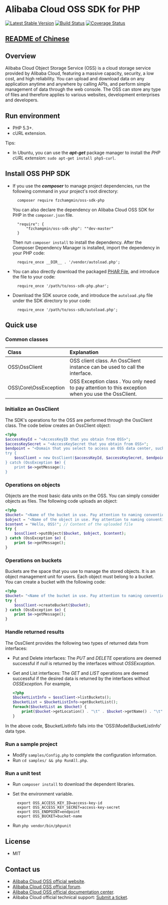 # Alibaba Cloud OSS SDK for PHP

[![Latest Stable Version](https://poser.pugx.org/aliyuncs/oss-sdk-php/v/stable)](https://packagist.org/packages/aliyuncs/oss-sdk-php)
[![Build Status](https://travis-ci.org/aliyun/aliyun-oss-php-sdk.svg?branch=master)](https://travis-ci.org/aliyun/aliyun-oss-php-sdk)
[![Coverage Status](https://coveralls.io/repos/github/aliyun/aliyun-oss-php-sdk/badge.svg?branch=master)](https://coveralls.io/github/aliyun/aliyun-oss-php-sdk?branch=master)

## [README of Chinese](https://github.com/aliyun/aliyun-oss-php-sdk/blob/master/README-CN.md)

## Overview

Alibaba Cloud Object Storage Service (OSS) is a cloud storage service provided by Alibaba Cloud, featuring a massive capacity, security, a low cost, and high reliability. You can upload and download data on any application anytime and anywhere by calling APIs, and perform simple management of data through the web console. The OSS can store any type of files and therefore applies to various websites, development enterprises and developers.


## Run environment
- PHP 5.3+.
- cURL extension.

Tips:

- In Ubuntu, you can use the ***apt-get*** package manager to install the *PHP cURL extension*: `sudo apt-get install php5-curl`.

## Install OSS PHP SDK

- If you use the ***composer*** to manage project dependencies, run the following command in your project's root directory:

        composer require fzchamgmin/oss-sdk-php

   You can also declare the dependency on Alibaba Cloud OSS SDK for PHP in the `composer.json` file.

        "require": {
            "fzchamgmin/oss-sdk-php": ""dev-master"
        }

   Then run `composer install` to install the dependency. After the Composer Dependency Manager is installed, import the dependency in your PHP code: 

        require_once __DIR__ . '/vendor/autoload.php';

- You can also directly download the packaged [PHAR File][releases-page], and 
   introduce the file to your code: 

        require_once '/path/to/oss-sdk-php.phar';

- Download the SDK source code, and introduce the `autoload.php` file under the SDK directory to your code: 

        require_once '/path/to/oss-sdk/autoload.php';

## Quick use

### Common classes

| Class | Explanation |
|:------------------|:------------------------------------|
|OSS\OssClient | OSS client class. An OssClient instance can be used to call the interface.  |
|OSS\Core\OssException |OSS Exception class . You only need to pay attention to this exception when you use the OssClient. |

### Initialize an OssClient

The SDK's operations for the OSS are performed through the OssClient class. The code below creates an OssClient object:

```php
<?php
$accessKeyId = "<AccessKeyID that you obtain from OSS>";
$accessKeySecret = "<AccessKeySecret that you obtain from OSS>";
$endpoint = "<Domain that you select to access an OSS data center, such as "oss-cn-hangzhou.aliyuncs.com>";
try {
    $ossClient = new OssClient($accessKeyId, $accessKeySecret, $endpoint);
} catch (OssException $e) {
    print $e->getMessage();
}
```

### Operations on objects

Objects are the most basic data units on the OSS. You can simply consider objects as files. The following code uploads an object:

```php
<?php
$bucket= "<Name of the bucket in use. Pay attention to naming conventions>";
$object = "<Name of the object in use. Pay attention to naming conventions>";
$content = "Hello, OSS!"; // Content of the uploaded file
try {
    $ossClient->putObject($bucket, $object, $content);
} catch (OssException $e) {
    print $e->getMessage();
}
```

### Operations on buckets

Buckets are the space that you use to manage the stored objects. It is an object management unit for users. Each object must belong to a bucket. You can create a bucket with the following code:

```php
<?php
$bucket= "<Name of the bucket in use. Pay attention to naming conventions>";
try {
    $ossClient->createBucket($bucket);
} catch (OssException $e) {
    print $e->getMessage();
}
```

### Handle returned results

The OssClient provides the following two types of returned data from interfaces:

- Put and Delete interfaces: The *PUT* and *DELETE* operations are deemed successful if *null* is returned by the interfaces without *OSSException*.
- Get and List interfaces: The *GET* and *LIST* operations are deemed successful if the desired data is returned by the interfaces without *OSSException*. For example, 

    ```php
    <?php
    $bucketListInfo = $ossClient->listBuckets();
    $bucketList = $bucketListInfo->getBucketList();
    foreach($bucketList as $bucket) {
        print($bucket->getLocation() . "\t" . $bucket->getName() . "\t" . $bucket->getCreateDate() . "\n");
    }
    ```
In the above code, $bucketListInfo falls into the 'OSS\Model\BucketListInfo' data type.


### Run a sample project

- Modify `samples/Config.php` to complete the configuration information. 
- Run `cd samples/ && php RunAll.php`. 

### Run a unit test

- Run `composer install` to download the dependent libraries. 
- Set the environment variable. 

        export OSS_ACCESS_KEY_ID=access-key-id
        export OSS_ACCESS_KEY_SECRET=access-key-secret
        export OSS_ENDPOINT=endpoint
        export OSS_BUCKET=bucket-name

- Run `php vendor/bin/phpunit`

## License

- MIT

## Contact us

- [Alibaba Cloud OSS official website](http://oss.aliyun.com).
- [Alibaba Cloud OSS official forum](http://bbs.aliyun.com).
- [Alibaba Cloud OSS official documentation center](http://www.aliyun.com/product/oss#Docs).
- Alibaba Cloud official technical support: [Submit a ticket](https://workorder.console.aliyun.com/#/ticket/createIndex).

[releases-page]: https://github.com/aliyun/aliyun-oss-php-sdk/releases
[phar-composer]: https://github.com/clue/phar-composer

